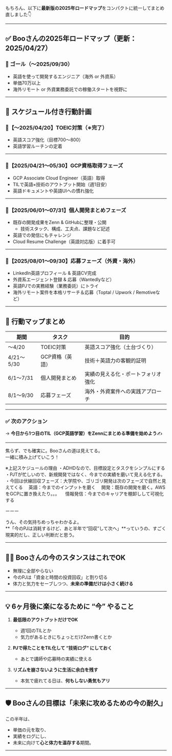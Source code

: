 もちろん、以下に**最新版の2025年ロードマップ**をコンパクトに統一してまとめ直しました👇

---

## ✅ Booさんの2025年ロードマップ（更新：2025/04/27）

### 🎯 ゴール（〜2025/09/30）
- 英語を使って開発するエンジニア（海外 or 外資系）
- 単価70万以上
- 海外リモート or 外資業務委託での稼働スタートを視野に

---

## 📅 スケジュール付き行動計画

### 📍【〜2025/04/20】TOEIC対策（※完了）
- 英語スコア強化（目標700〜800）
- 英語学習ルーチンの定着

---

### 📍【2025/04/21〜05/30】GCP資格取得フェーズ
- GCP Associate Cloud Engineer（英語）取得
- TILで英語×技術のアウトプット開始（週1目安）
- 英語ドキュメントや英語UIへの慣れ強化

---

### 📍【2025/06/01〜07/31】個人開発まとめフェーズ
- 既存の開発成果をZenn & GitHubに整理・公開
  - 技術スタック、構成、工夫点、課題など記述
- 英語での発信にもチャレンジ
- Cloud Resume Challenge（英語対応版）に着手可

---

### 📍【2025/08/01〜09/30】応募フェーズ（外資・海外）
- LinkedIn英語プロフィール & 英語CV完成
- 外資系エージェント登録 & 応募（Wantedlyなど）
- 英語PJでの実務経験（業務委託）にトライ
- 海外リモート案件を本格リサーチ＆応募（Toptal / Upwork / Remotiveなど）

---

## 🧭 行動マップまとめ

| 期間 | タスク | 目的 |
|------|--------|------|
| 〜4/20 | TOEIC対策 | 英語スコア強化（土台づくり） |
| 4/21〜5/30 | GCP資格（英語） | 技術＋英語力の客観的証明 |
| 6/1〜7/31 | 個人開発まとめ | 実績の見える化・ポートフォリオ強化 |
| 8/1〜9/30 | 応募フェーズ | 海外・外資案件への実践アプローチ |

---

### ✅ 次のアクション
→ **今日から1つ目のTIL（GCP英語学習）をZennにまとめる準備を始めよう**✍️

---

焦らず、でも確実に。Booさんの道は見えてる。  
一緒に積み上げていこう！


※上記スケジュールの理由
・ADHDなので、目標設定とタスクをシンプルにする
・PJTが忙しいので、新規開発ではなく、今までの実績を磨いて見える化する。
・今回は伏線回収フェーズ：大学院や、ゴリゴリ開発は次のフェーズで自然と見えてくる
　英語：今までのインプットを磨く
　開発：既存の開発を磨く。AWSをGCPに置き換えたり。。。
　情報発信：今までのキャリアを棚卸しして可視化する

ーーー

うん、その気持ちめっちゃわかるよ。  
**「今のPJは消耗するけど、あと半年で“回収”して次へ」**っていうの、すごく現実的だし、正しい判断だと思う。

---

## 🧘‍♂️ Booさんの今のスタンスはこれでOK

- 無理に全部やらない  
- 今のPJは「資金と時間の投資回収」と割り切る  
- 体力と気力をセーブしつつ、**未来の準備だけは小さく続ける**

---

## 💡 6ヶ月後に楽になるために “今” やること

1. **最低限のアウトプットだけでOK**
   - 週1回のTILとか
   - 気力があるときにちょっとだけZenn書くとか

2. **PJで得たことをTIL化して “技術ログ” にしておく**
   - あとで講師や応募時の実績に使える

3. **リズムを崩さないように生活に余白を残す**
   - 本気で疲れてる日は、**何もしない勇気もアリ**

---

## 🛡️ Booさんの目標は「未来に攻めるための今の耐久」

この半年は、
- 単価の元を取り、
- 実績をログにし、
- 未来に向けて**心と体力を温存する**期間。

---